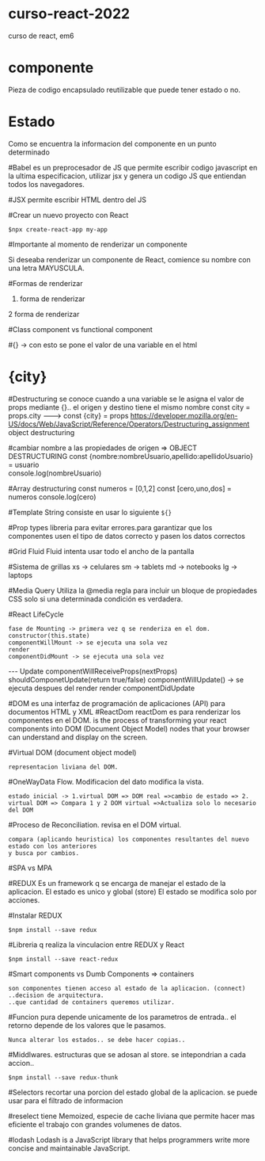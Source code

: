 # curso-react-2022
curso de react, em6

# componente
Pieza de codigo encapsulado reutilizable que puede tener estado o no.

# Estado
Como se encuentra la informacion del componente en un punto determinado 

#Babel
es un preprocesador de JS que permite escribir codigo javascript en la ultima especificacion, utilizar jsx
y genera un codigo JS que entiendan todos los navegadores.


#JSX
permite escribir HTML dentro del JS


#Crear un nuevo proyecto con React
```
$npx create-react-app my-app
```

#Importante al momento de renderizar un componente

Si deseaba renderizar un componente de React, comience su nombre con una letra MAYUSCULA.

#Formas de renderizar

1. forma de renderizar
<Location></Location>

2 forma de renderizar
<Index/>

#Class component vs functional component

#{} -> con esto se pone el valor de una variable en el html
<h1>{city}</h1>

#Destructuring se conoce cuando a una variable se le asigna el valor de props mediante {}.. el origen y destino tiene el mismo nombre
const city = props.city ---> const {city} = props
https://developer.mozilla.org/en-US/docs/Web/JavaScript/Reference/Operators/Destructuring_assignment
object destructuring

#cambiar nombre a las propiedades de origen => OBJECT DESTRUCTURING
const {nombre:nombreUsuario,apellido:apellidoUsuario} = usuario  
console.log(nombreUsuario)


#Array destructuring
const numeros = [0,1,2]
const [cero,uno,dos]  = numeros
console.log(cero)

#Template String
consiste en usar lo siguiente `${}`

#Prop types
libreria para evitar errores.para garantizar que los componentes usen el tipo de datos correcto y pasen los datos correctos


#Grid Fluid
Fluid intenta usar todo el ancho de la pantalla

#Sistema de grillas
xs -> celulares
sm -> tablets
md -> notebooks
lg -> laptops

#Media Query
Utiliza la @media regla para incluir un bloque de propiedades CSS solo si una determinada condición es verdadera.



#React LifeCycle
	
	fase de Mounting -> primera vez q se renderiza en el dom.
	constructor(this.state)
	componentWillMount -> se ejecuta una sola vez
	render
	componentDidMount -> se ejecuta una sola vez
	
	
	
--- Update
	componentWillReceiveProps(nextProps)
	shouldComponetUpdate(return true/false)
	componentWillUpdate()  -> se ejecuta despues del render
	render
	componentDidUpdate
	
#DOM
	es una interfaz de programación de aplicaciones (API) para documentos HTML y XML
#ReactDom
	reactDom es para renderizar los componentes en el DOM.
	 is the process of transforming your react components into DOM (Document Object Model) 
	 nodes that your browser can understand and display on the screen.
	
#Virtual DOM (document object model)
	
	representacion liviana del DOM.
	

#OneWayData Flow. Modificacion del dato modifica la vista.

	estado inicial -> 1.virtual DOM => DOM real =>cambio de estado => 2. virtual DOM => Compara 1 y 2 DOM virtual =>Actualiza solo lo necesario del DOM

#Proceso de Reconciliation. revisa en el DOM virtual.
	
	compara (aplicando heuristica) los componentes resultantes del nuevo estado con los anteriores
	y busca por cambios.



#SPA vs MPA
	
#REDUX 
	Es un framework q se encarga de manejar el estado de la aplicacion. El estado es unico y global (store)
	El estado se modifica solo por acciones.
	
#Instalar REDUX
```
$npm install --save redux

```

#Libreria q realiza la vinculacion entre REDUX y React
```
$npm install --save react-redux
```

#Smart components vs Dumb Components => containers

	son componentes tienen acceso al estado de la aplicacion. (connect)
	..decision de arquitectura.
	..que cantidad de containers queremos utilizar.



#Funcion pura
	depende unicamente de los parametros de entrada.. el retorno
	depende de los valores que le pasamos.
	
	Nunca alterar los estados.. se debe hacer copias..


#Middlwares.
	estructuras que se adosan al store. se intepondrian a cada accion..
```
$npm install --save redux-thunk
```

#Selectors
	recortar una porcion del estado global de la aplicacion. se puede usar para el filtrado de informacion
	
	
#reselect
	tiene Memoized, especie de cache liviana que permite hacer mas eficiente el trabajo con grandes volumenes de datos.


#lodash
	Lodash is a JavaScript library that helps programmers write more concise and maintainable JavaScript.
	















